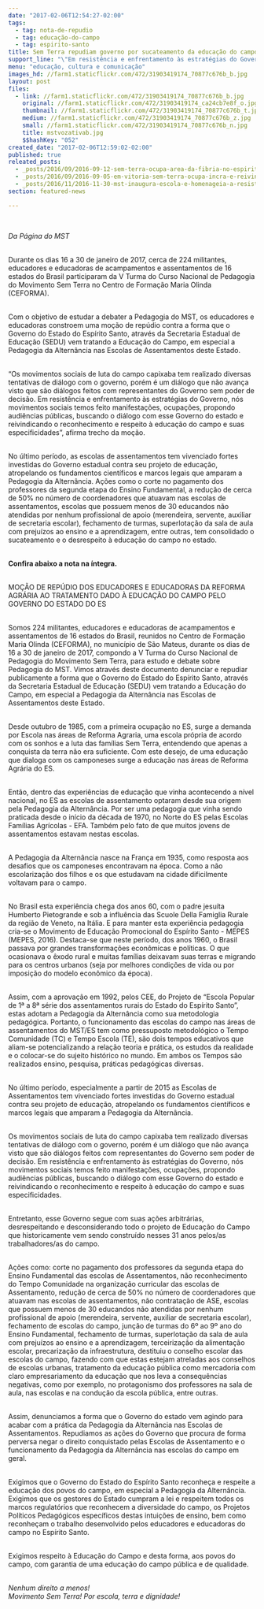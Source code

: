 ```yaml
---
date: "2017-02-06T12:54:27-02:00"
tags:
  - tag: nota-de-repudio
  - tag: educação-do-campo
  - tag: espirito-santo
title: Sem Terra repudiam governo por sucateamento da educação do campo em ES
support_line: "\"Em resistência e enfrentamento às estratégias do Governo, nós movimentos sociais temos feito manifestações reivindicando o reconhecimento e respeito à educação do campo e suas especificidades”"
menu: "educação, cultura e comunicação"
images_hd: //farm1.staticflickr.com/472/31903419174_70877c676b_b.jpg
layout: post
files:
  - link: //farm1.staticflickr.com/472/31903419174_70877c676b_b.jpg
    original: //farm1.staticflickr.com/472/31903419174_ca24cb7e8f_o.jpg
    thumbnail: //farm1.staticflickr.com/472/31903419174_70877c676b_t.jpg
    medium: //farm1.staticflickr.com/472/31903419174_70877c676b_z.jpg
    small: //farm1.staticflickr.com/472/31903419174_70877c676b_n.jpg
    title: mstvozativab.jpg
    $$hashKey: "052"
created_date: "2017-02-06T12:59:02-02:00"
published: true
releated_posts:
  - _posts/2016/09/2016-09-12-sem-terra-ocupa-area-da-fibria-no-espirito-santo.md
  - _posts/2016/09/2016-09-05-em-vitoria-sem-terra-ocupa-incra-e-reivindica-a-criacao-de-assentamentos.md
  - _posts/2016/11/2016-11-30-mst-inaugura-escola-e-homenageia-a-resistencia-negra-no-es.md
section: featured-news

---
```

<p>&nbsp;</p>

<p><em>Da P&aacute;gina do MST</em></p>

<p><br />
Durante os dias 16 a 30 de janeiro de 2017, cerca de 224 militantes, educadores e educadoras de acampamentos e assentamentos de 16 estados do Brasil participaram da V Turma do Curso Nacional de Pedagogia do Movimento Sem Terra no Centro de Forma&ccedil;&atilde;o Maria Olinda (CEFORMA).&nbsp;</p>

<p><br />
Com o objetivo de estudar a debater a Pedagogia do MST, os educadores e educadoras constroem uma mo&ccedil;&atilde;o de rep&uacute;dio contra a forma que o Governo do Estado do Esp&iacute;rito Santo, atrav&eacute;s da Secretaria Estadual de Educa&ccedil;&atilde;o (SEDU) vem tratando a Educa&ccedil;&atilde;o do Campo, em especial a Pedagogia da Altern&acirc;ncia nas Escolas de Assentamentos deste Estado.&nbsp;</p>

<p><br />
&ldquo;Os movimentos sociais de luta do campo capixaba tem realizado diversas tentativas de di&aacute;logo com o governo, por&eacute;m &eacute; um di&aacute;logo que n&atilde;o avan&ccedil;a visto que s&atilde;o di&aacute;logos feitos com representantes do Governo sem poder de decis&atilde;o. Em resist&ecirc;ncia e enfrentamento &agrave;s estrat&eacute;gias do Governo, n&oacute;s movimentos sociais temos feito manifesta&ccedil;&otilde;es, ocupa&ccedil;&otilde;es, propondo audi&ecirc;ncias p&uacute;blicas, buscando o di&aacute;logo com esse Governo do estado e reivindicando o reconhecimento e respeito &agrave; educa&ccedil;&atilde;o do campo e suas especificidades&rdquo;, afirma trecho da mo&ccedil;&atilde;o.&nbsp;</p>

<p><br />
No &uacute;ltimo per&iacute;odo, as escolas de assentamentos tem vivenciado fortes investidas do Governo estadual contra seu projeto de educa&ccedil;&atilde;o, atropelando os fundamentos cient&iacute;ficos e marcos legais que amparam a Pedagogia da Altern&acirc;ncia. A&ccedil;&otilde;es como o corte no pagamento dos professores da segunda etapa do Ensino Fundamental, a redu&ccedil;&atilde;o de cerca de 50% no n&uacute;mero de coordenadores que atuavam nas escolas de assentamentos, escolas que possuem menos de 30 educandos n&atilde;o atendidas por nenhum profissional de apoio (merendeira, servente, auxiliar de secretaria escolar), fechamento de turmas, superlota&ccedil;&atilde;o da sala de aula com preju&iacute;zos ao ensino e a aprendizagem, entre outras, tem consolidado o sucateamento e o desrespeito &agrave; educa&ccedil;&atilde;o do campo no estado.&nbsp;</p>

<p><br />
<strong>Confira abaixo a nota na &iacute;ntegra.&nbsp;</strong></p>

<p><br />
MO&Ccedil;&Atilde;O DE REP&Uacute;DIO DOS EDUCADORES E EDUCADORAS DA REFORMA AGR&Aacute;RIA AO TRATAMENTO DADO &Agrave; EDUCA&Ccedil;&Atilde;O DO CAMPO PELO GOVERNO DO ESTADO DO ES</p>

<p><br />
Somos 224 militantes, educadores e educadoras de acampamentos e assentamentos de 16 estados do Brasil, reunidos no Centro de Forma&ccedil;&atilde;o Maria Olinda (CEFORMA), no munic&iacute;pio de S&atilde;o Mateus, durante os dias de 16 a 30 de janeiro de 2017, compondo a V Turma do Curso Nacional de Pedagogia do Movimento Sem Terra, para estudo e debate sobre Pedagogia do MST. Vimos atrav&eacute;s deste documento denunciar e repudiar publicamente a forma que o Governo do Estado do Esp&iacute;rito Santo, atrav&eacute;s da Secretaria Estadual de Educa&ccedil;&atilde;o (SEDU) vem tratando a Educa&ccedil;&atilde;o do Campo, em especial a Pedagogia da Altern&acirc;ncia nas Escolas de Assentamentos deste Estado.&nbsp;</p>

<p><br />
Desde outubro de 1985, com a primeira ocupa&ccedil;&atilde;o no ES, surge a demanda por Escola nas &aacute;reas de Reforma Agraria, uma escola pr&oacute;pria de acordo com os sonhos e a luta das fam&iacute;lias Sem Terra, entendendo que apenas a conquista da terra n&atilde;o era suficiente. Com este desejo, de uma educa&ccedil;&atilde;o que dialoga com os camponeses surge a educa&ccedil;&atilde;o nas &aacute;reas de Reforma Agr&aacute;ria do ES.</p>

<p><br />
Ent&atilde;o, dentro das experi&ecirc;ncias de educa&ccedil;&atilde;o que vinha acontecendo a n&iacute;vel nacional, no ES as escolas de assentamento optaram desde sua origem pela Pedagogia da Altern&acirc;ncia. Por ser uma pedagogia que vinha sendo praticada desde o in&iacute;cio da d&eacute;cada de 1970, no Norte do ES pelas Escolas Fam&iacute;lias Agr&iacute;colas - EFA. Tamb&eacute;m pelo fato de que muitos jovens de assentamentos estavam nestas escolas.</p>

<p><br />
A Pedagogia da Altern&acirc;ncia nasce na Fran&ccedil;a em 1935, como resposta aos desafios que os camponeses encontravam na &eacute;poca. Como a n&atilde;o escolariza&ccedil;&atilde;o dos filhos e os que estudavam na cidade dificilmente voltavam para o campo.</p>

<p><br />
No Brasil esta experi&ecirc;ncia chega dos anos 60, com o padre jesu&iacute;ta Humberto Pietogrande e sob a influ&ecirc;ncia das Scuole Della Famiglia Rurale da regi&atilde;o de Veneto, na It&aacute;lia. E para manter esta experi&ecirc;ncia pedagogia cria-se o Movimento de Educa&ccedil;&atilde;o Promocional do Esp&iacute;rito Santo - MEPES (MEPES, 2016). Destaca-se que neste per&iacute;odo, dos anos 1960, o Brasil passava por grandes transforma&ccedil;&otilde;es econ&ocirc;micas e pol&iacute;ticas. O que ocasionava o &ecirc;xodo rural e muitas fam&iacute;lias deixavam suas terras e migrando para os centros urbanos (seja por melhores condi&ccedil;&otilde;es de vida ou por imposi&ccedil;&atilde;o do modelo econ&ocirc;mico da &eacute;poca).</p>

<p><br />
Assim, com a aprova&ccedil;&atilde;o em 1992, pelos CEE, do Projeto de &ldquo;Escola Popular de 1&ordf; a 8&ordf; s&eacute;rie dos assentamentos rurais do Estado do Esp&iacute;rito Santo&rdquo;, estas adotam a Pedagogia da Altern&acirc;ncia como sua metodologia pedag&oacute;gica. Portanto, o funcionamento das escolas do campo nas &aacute;reas de assentamentos do MST/ES tem como pressuposto metodol&oacute;gico o Tempo Comunidade (TC) e Tempo Escola (TE), s&atilde;o dois tempos educativos que aliam-se potencializando a rela&ccedil;&atilde;o teoria e pr&aacute;tica, os estudos da realidade e o colocar-se do sujeito hist&oacute;rico no mundo. Em ambos os Tempos s&atilde;o realizados ensino, pesquisa, pr&aacute;ticas pedag&oacute;gicas diversas.</p>

<p><br />
No &uacute;ltimo per&iacute;odo, especialmente a partir de 2015 as Escolas de Assentamentos tem vivenciado fortes investidas do Governo estadual contra seu projeto de educa&ccedil;&atilde;o, atropelando os fundamentos cient&iacute;ficos e marcos legais que amparam a Pedagogia da Altern&acirc;ncia.&nbsp;</p>

<p><br />
Os movimentos sociais de luta do campo capixaba tem realizado diversas tentativas de di&aacute;logo com o governo, por&eacute;m &eacute; um di&aacute;logo que n&atilde;o avan&ccedil;a visto que s&atilde;o di&aacute;logos feitos com representantes do Governo sem poder de decis&atilde;o. Em resist&ecirc;ncia e enfrentamento &agrave;s estrat&eacute;gias do Governo, n&oacute;s movimentos sociais temos feito manifesta&ccedil;&otilde;es, ocupa&ccedil;&otilde;es, propondo audi&ecirc;ncias p&uacute;blicas, buscando o di&aacute;logo com esse Governo do estado e reivindicando o reconhecimento e respeito &agrave; educa&ccedil;&atilde;o do campo e suas especificidades.&nbsp;</p>

<p><br />
Entretanto, esse Governo segue com suas a&ccedil;&otilde;es arbitr&aacute;rias, desrespeitando e desconsiderando todo o projeto de Educa&ccedil;&atilde;o do Campo que historicamente vem sendo constru&iacute;do nesses 31 anos pelos/as trabalhadores/as do campo.&nbsp;</p>

<p><br />
A&ccedil;&otilde;es como: corte no pagamento dos professores da segunda etapa do Ensino Fundamental das escolas de Assentamentos, n&atilde;o reconhecimento do Tempo Comunidade na organiza&ccedil;&atilde;o curricular das escolas de Assentamento, redu&ccedil;&atilde;o de cerca de 50% no n&uacute;mero de coordenadores que atuavam nas escolas de assentamentos, n&atilde;o contrata&ccedil;&atilde;o de ASE, escolas que possuem menos de 30 educandos n&atilde;o atendidas por nenhum profissional de apoio (merendeira, servente, auxiliar de secretaria escolar), fechamento de escolas do campo, jun&ccedil;&atilde;o de turmas do 6&ordm; ao 9&ordm; ano do Ensino Fundamental, fechamento de turmas, superlota&ccedil;&atilde;o da sala de aula com preju&iacute;zos ao ensino e a aprendizagem, terceiriza&ccedil;&atilde;o da alimenta&ccedil;&atilde;o escolar, precariza&ccedil;&atilde;o da infraestrutura, destituiu o conselho escolar das escolas do campo, fazendo com que estas estejam atreladas aos conselhos de escolas urbanas, tratamento da educa&ccedil;&atilde;o p&uacute;blica como mercadoria com claro empresariamento da educa&ccedil;&atilde;o que nos leva a consequ&ecirc;ncias negativas, como por exemplo, no protagonismo dos professores na sala de aula, nas escolas e na condu&ccedil;&atilde;o da escola p&uacute;blica, entre outras.</p>

<p><br />
Assim, denunciamos a forma que o Governo do estado vem agindo para acabar com a pr&aacute;tica da Pedagogia da Altern&acirc;ncia nas Escolas de Assentamentos. Repudiamos as a&ccedil;&otilde;es do Governo que procura de forma perversa negar o direito conquistado pelas Escolas de Assentamento e o funcionamento da Pedagogia da Altern&acirc;ncia nas escolas do campo em geral.&nbsp;</p>

<p><br />
Exigimos que o Governo do Estado do Esp&iacute;rito Santo reconhe&ccedil;a e respeite a educa&ccedil;&atilde;o dos povos do campo, em especial a Pedagogia da Altern&acirc;ncia. Exigimos que os gestores do Estado cumpram a lei e respeitem todos os marcos regulat&oacute;rios que reconhecem a diversidade do campo, os Projetos Pol&iacute;ticos Pedag&oacute;gicos espec&iacute;ficos destas intui&ccedil;&otilde;es de ensino, bem como reconhe&ccedil;am o trabalho desenvolvido pelos educadores e educadoras do campo no Esp&iacute;rito Santo.&nbsp;</p>

<p><br />
Exigimos respeito &agrave; Educa&ccedil;&atilde;o do Campo e desta forma, aos povos do campo, com garantia de uma educa&ccedil;&atilde;o do campo p&uacute;blica e de qualidade.</p>

<p><br />
<em>Nenhum direito a menos!<br />
Movimento Sem Terra! Por escola, terra e dignidade!</em></p>
